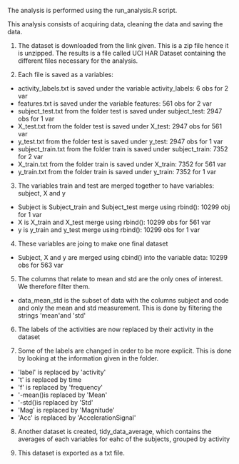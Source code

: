 The analysis is performed using the run_analysis.R script. 

This analysis consists of acquiring data, cleaning the data and saving the data. 

1. The dataset is downloaded from the link given. This is a zip file hence it is unzipped. The results is a file called UCI HAR Dataset containing the different files necessary for the analysis. 

2. Each file is saved as a variables: 
- activity_labels.txt is saved under the variable activity_labels: 6 obs for 2 var
- features.txt is saved under the variable features: 561 obs for 2 var
- subject_test.txt from the folder test is saved under subject_test: 2947 obs for 1 var
- X_test.txt from the folder test is saved under X_test: 2947 obs for 561 var
- y_test.txt from the folder test is saved under y_test: 2947 obs for 1 var
- subject_train.txt from the folder train is saved under subject_train: 7352 for 2 var
- X_train.txt from the folder train is saved under X_train: 7352 for 561 var
- y_train.txt from the folder train is saved under y_train: 7352 for 1 var

3. The variables train and test are merged together to have variables: subject, X and y
- Subject is Subject_train and Subject_test merge using rbind(): 10299 obj for 1 var
- X is X_train and X_test merge using rbind(): 10299 obs for 561 var
- y is y_train and y_test merge using rbind(): 10299 obs for 1 var

4. These variables are joing to make one final dataset
- Subject, X and y are merged using cbind() into the variable data: 10299 obs for 563 var 

5. The columns that relate to mean and std are the only ones of interest. We therefore filter them. 
- data_mean_std is the subset of data with the columns subject and code and only the mean and std measurement. This is done by filtering the strings 'mean'and 'std'

6. The labels of the activities are now replaced by their activity in the dataset 

7. Some of the labels are changed in order to be more explicit. This is done by looking at the information given in the folder.
- 'label' is replaced by 'activity'
- 't' is replaced by time 
- 'f' is replaced by 'frequency'
- '-mean()is replaced by 'Mean'
- '-std()is replaced by 'Std'
- 'Mag' is replaced by 'Magnitude'
- 'Acc' is replaced by 'AccelerationSignal'

8. Another dataset is created, tidy_data_average, which contains the averages of each variables for eahc of the subjects, grouped by activity

9. This dataset is exported as a txt file. 


